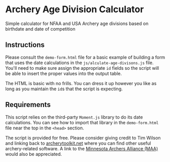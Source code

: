 # Archery Age Division Calculator
Simple calculator for NFAA and USA Archery age divisions based on birthdate and date of competition

## Instructions
Please consult the `demo-form.html` file for a basic example of building a form that uses
the date calculations in the `js/alculate-age-divisons.js` file. You'll need to make sure
assign the appropriate `id` fields so the script will be able to insert the proper values
into the output table.

The HTML is basic with no frills. You can dress it up however you like as long as you
maintain the `id`s that the script is expecting.

## Requirements
This script relies on the third-party `Moment.js` library to do its date calculations. You
can see how to import that library in the `demo-form.html` file near the top in the `<head>`
section.

The script is provided for free. Please consider giving credit to Tim Wilson and linking
back to [archerytoolkit.net](https://archerytoolkit.net/) where you can find other 
useful archery-related software. A link to the [Minnesota Archers Alliance (MAA)](https://themnaa.org/) 
would also be appreciated.